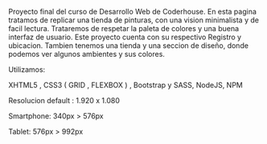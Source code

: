 Proyecto final del curso de Desarrollo Web de Coderhouse. En esta pagina tratamos de replicar una tienda de pinturas, con una vision minimalista y de facil lectura. Trataremos de respetar la paleta de colores y una buena interfaz de usuario. Este proyecto cuenta con su respectivo Registro y ubicacion. Tambien tenemos una tienda y una seccion de diseño, donde podemos ver algunos ambientes y sus colores.
  
  Utilizamos:
  
  XHTML5 , CSS3 ( GRID , FLEXBOX ) , Bootstrap y SASS, NodeJS, NPM
  
  Resolucion default : 1.920 x 1.080
  
  Smartphone: 340px > 576px
  
  Tablet: 576px > 992px
  
  
